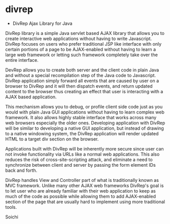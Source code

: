 divrep
======

* DivRep Ajax Library for Java

DivRep library is a simple Java servlet based AJAX library that allows you to create interactive web applications without having to write Javascript. DivRep focuses on users who prefer traditional JSP like interface with only certain portions of a page to be AJAX-enabled without having to learn a large web framework or letting such framework completely take over the entire interface.


DevRep allows you to create both server and the client code in plain Java and without a special recompilation step of the Java code to Javascript. DivRep application simply forward all events that are caused by user on a browser to DivRep and it will then dispatch events, and return updated content to the browser thus creating an effect that user is interacting with a AJAX based application.


This mechanism allows you to debug, or profile client side code just as you would with plain Java GUI applications without having to learn complex web framework. It also allows highly stable interface that works across many web browsers especially the older ones. Developing application with DivRep will be similar to developing a native GUI application, but instead of drawing to a native windowing system, the DivRep application will render updated HTML to a target div section on the browser.


Applications built with DivRep will be inherently more secure since user can not invoke functionality via URLs like a normal web applications. This also reduces the risk of cross-site-scripting attack, and eliminate a need to synchronize between client and server by passing the form element IDs back and forth.


DivRep handles View and Controller part of what is traditionally known as MVC framework. Unlike many other AJAX web frameworks DivRep's goal is to let user who are already familiar with their web application to keep as much of the code as possible while allowing them to add AJAX-enabled section of the page that are usually hard to implement using more traditional tools.

Soichi
